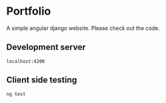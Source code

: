 # Portfolio
A simple angular django website.
Please check out the code.
## Development server
```
localhost:4200
```
## Client side testing
```
ng test
```
